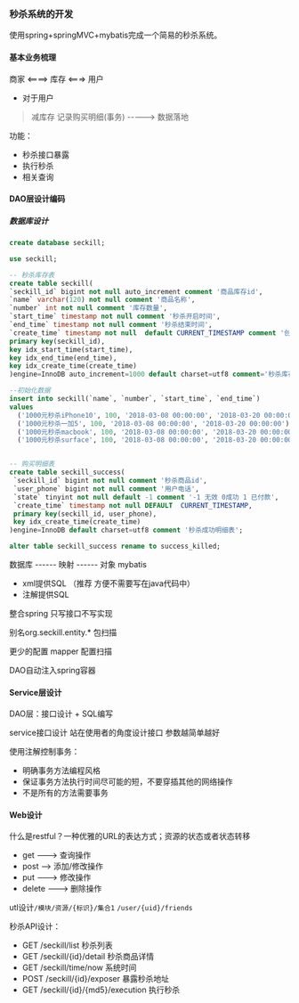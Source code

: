 ### 秒杀系统的开发

使用spring+springMVC+mybatis完成一个简易的秒杀系统。

#### 基本业务梳理

商家 <====> 库存 <===> 用户

* 对于用户

> 减库存 记录购买明细(事务) -----> 数据落地

功能：
* 秒杀接口暴露
* 执行秒杀
* 相关查询

#### DAO层设计编码
##### 数据库设计
```sql
create database seckill;

use seckill;

-- 秒杀库存表
create table seckill(
`seckill_id` bigint not null auto_increment comment '商品库存id',
`name` varchar(120) not null comment '商品名称',
`number` int not null comment '库存数量',
`start_time` timestamp not null comment '秒杀开启时间',
`end_time` timestamp not null comment '秒杀结束时间',
`create_time` timestamp not null  default CURRENT_TIMESTAMP comment '创建时间' ,
primary key(seckill_id),
key idx_start_time(start_time),
key idx_end_time(end_time),
key idx_create_time(create_time) 
)engine=InnoDB auto_increment=1000 default charset=utf8 comment='秒杀库存表';

--初始化数据
insert into seckill(`name`, `number`, `start_time`, `end_time`)
values
  ('1000元秒杀iPhone10', 100, '2018-03-08 00:00:00', '2018-03-20 00:00:00'),
  ('1000元秒杀一加5', 100, '2018-03-08 00:00:00', '2018-03-20 00:00:00'),
  ('1000元秒杀macbook', 100, '2018-03-08 00:00:00', '2018-03-20 00:00:00'),
  ('1000元秒杀surface', 100, '2018-03-08 00:00:00', '2018-03-20 00:00:00');


-- 购买明细表
create table seckill_success(
 `seckill_id` bigint not null comment '秒杀商品id',
 `user_phone` bigint not null comment '用户电话',
 `state` tinyint not null default -1 comment '-1 无效 0成功 1 已付款',
 `create_time` timestamp not null DEFAULT  CURRENT_TIMESTAMP,
 primary key(seckill_id, user_phone),
 key idx_create_time(create_time) 
)engine=InnoDB default charset=utf8 comment '秒杀成功明细表';

alter table seckill_success rename to success_killed;
```
数据库 ------ 映射 ------ 对象 mybatis
* xml提供SQL （推荐 方便不需要写在java代码中）
* 注解提供SQL

整合spring 只写接口不写实现

别名org.seckill.entity.*    包扫描

更少的配置 mapper    配置扫描

DAO自动注入spring容器


#### Service层设计
DAO层：接口设计 + SQL编写

service接口设计 站在使用者的角度设计接口 参数越简单越好

使用注解控制事务：
* 明确事务方法编程风格
* 保证事务方法执行时间尽可能的短，不要穿插其他的网络操作
* 不是所有的方法需要事务

#### Web设计

什么是restful？一种优雅的URL的表达方式；资源的状态或者状态转移

* get ---> 查询操作
* post --> 添加/修改操作
* put ---> 修改操作 
* delete ---> 删除操作

utl设计`/模块/资源/{标识}/集合1` `/user/{uid}/friends`

秒杀API设计：
* GET /seckill/list  秒杀列表
* GET /seckill/{id}/detail 秒杀商品详情
* GET /seckill/time/now  系统时间 
* POST /seckill/{id}/exposer 暴露秒杀地址
* GET /seckill/{id}/{md5}/execution 执行秒杀